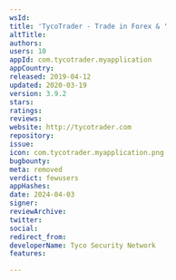 ```yaml
---
wsId: 
title: 'TycoTrader - Trade in Forex & '
altTitle: 
authors: 
users: 10
appId: com.tycotrader.myapplication
appCountry: 
released: 2019-04-12
updated: 2020-03-19
version: 3.9.2
stars: 
ratings: 
reviews: 
website: http://tycotrader.com
repository: 
issue: 
icon: com.tycotrader.myapplication.png
bugbounty: 
meta: removed
verdict: fewusers
appHashes: 
date: 2024-04-03
signer: 
reviewArchive: 
twitter: 
social: 
redirect_from: 
developerName: Tyco Security Network
features: 

---
```


